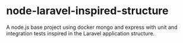 # node-laravel-inspired-structure

A node.js base project using docker mongo and express with unit and integration tests inspired in the Laravel application structure.

